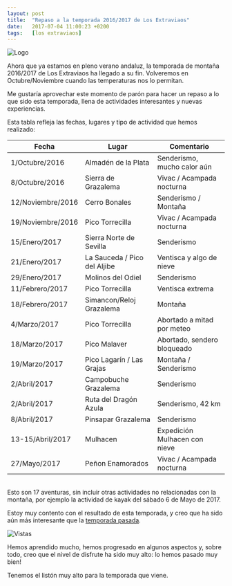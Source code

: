 ```yaml
---
layout: post
title:  "Repaso a la temporada 2016/2017 de Los Extraviaos"
date:   2017-07-04 11:00:23 +0200
tags:	[los extraviaos]
---
```


![Logo][logo]

Ahora que ya estamos en pleno verano andaluz, la temporada de montaña 2016/2017
de Los Extraviaos ha llegado a su fin. Volveremos en Octubre/Noviembre cuando
las temperaturas nos lo permitan.

Me gustaría aprovechar este momento de parón para hacer un repaso a lo que sido
esta temporada, llena de actividades interesantes y nuevas experiencias.

<!--more-->

Esta tabla refleja las fechas, lugares y tipo de actividad que hemos realizado:

| Fecha			| Lugar				| Comentario			|
|-----------------------|-------------------------------|-------------------------------|
| 1/Octubre/2016	| Almadén de la Plata		| Senderismo, mucho calor aún	|
| 8/Octubre/2016	| Sierra de Grazalema		| Vivac / Acampada nocturna	|
| 12/Noviembre/2016	| Cerro Bonales			| Senderismo / Montaña		|
| 19/Noviembre/2016	| Pico Torrecilla		| Vivac / Acampada nocturna	|
| 15/Enero/2017		| Sierra Norte de Sevilla	| Senderismo			|
| 21/Enero/2017		| La Sauceda / Pico del Aljibe	| Ventisca y algo de nieve	|
| 29/Enero/2017		| Molinos del Odiel		| Senderismo			|
| 11/Febrero/2017	| Pico Torrecilla		| Ventisca extrema		|
| 18/Febrero/2017	| Simancon/Reloj Grazalema	| Montaña			|
| 4/Marzo/2017		| Pico Torrecilla		| Abortado a mitad por meteo	|
| 18/Marzo/2017		| Pico Malaver			| Abortado, sendero bloqueado	|
| 19/Marzo/2017		| Pico Lagarín / Las Grajas	| Montaña / Senderismo		|
| 2/Abril/2017		| Campobuche Grazalema		| Senderismo			|
| 2/Abril/2017		| Ruta del Dragón Azula		| Senderismo, 42 km		|
| 8/Abril/2017		| Pinsapar Grazalema		| Senderismo			|
| 13-15/Abril/2017	| Mulhacen			| Expedición Mulhacen con nieve	|
| 27/Mayo/2017		| Peñon Enamorados		| Vivac / Acampada nocturna	|

<br/>
Esto son 17 aventuras, sin incluir otras actividades no relacionadas con la
montaña, por ejemplo la actividad de kayak del sábado 6 de Mayo de 2017.

Estoy muy contento con el resultado de esta temporada, y creo que ha sido aún
más interesante que la [temporada pasada][link].

![Vistas][img]

Hemos aprendido mucho, hemos progresado en algunos aspectos y, sobre todo, creo
que el nivel de disfrute ha sido muy alto: lo hemos pasado muy bien!

Tenemos el listón muy alto para la temporada que viene.


[logo]:		{{site.url}}/assets/logo_extraviaos_wide.png
[link]:		{{site.url}}/2016/08/04/temporada_2016.html
[img]:		{{site.url}}/assets/pico_aljibe_cima.png
